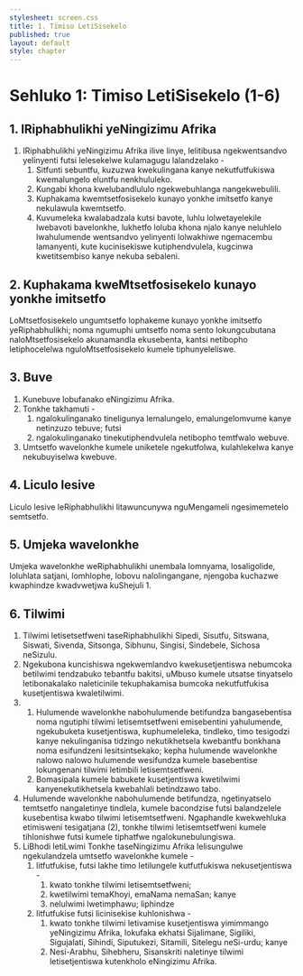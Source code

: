 ```yaml
---
stylesheet: screen.css
title: 1. Timiso LetiSisekelo
published: true
layout: default
style: chapter
---
```


# Sehluko 1: Timiso LetiSisekelo (1-6)

## 1. IRiphabhulikhi yeNingizimu Afrika

1.	IRiphabhulikhi yeNingizimu Afrika ilive linye, lelitibusa ngekwentsandvo yelinyenti futsi lelesekelwe kulamagugu lalandzelako -
	1.	Sitfunti sebuntfu, kuzuzwa kwekulingana kanye nekutfutfukiswa kwemalungelo eluntfu nenkhululeko.
	1.	Kungabi khona kwelubandlululo ngekwebuhlanga nangekwebulili.
	1.	Kuphakama kwemtsetfosisekelo kunayo yonkhe imitsetfo kanye nekulawula kwemtsetfo.
	1.	Kuvumeleka kwalabadzala kutsi bavote, luhlu lolwetayelekile lwebavoti bavelonkhe, lukhetfo loluba khona njalo kanye neluhlelo lwahulumende wentsandvo yelinyenti lolwakhiwe ngemacembu lamanyenti, kute kucinisekiswe kutiphendvulela, kugcinwa kwetitsembiso kanye nekuba sebaleni.

## 2. Kuphakama kweMtsetfosisekelo kunayo yonkhe imitsetfo

LoMtsetfosisekelo ungumtsetfo lophakeme kunayo yonkhe imitsetfo yeRiphabhulikhi; noma ngumuphi umtsetfo noma sento lokungcubutana naloMtsetfosisekelo akunamandla ekusebenta, kantsi netibopho letiphocelelwa nguloMtsetfosisekelo kumele tiphunyeleliswe.

## 3. Buve

1.	Kunebuve lobufanako eNingizimu Afrika.
2.	Tonkhe takhamuti -
	1.	ngalokulinganako tineligunya lemalungelo, emalungelomvume kanye netinzuzo tebuve; futsi
	1.	ngalokulinganako tinekutiphendvulela netibopho temtfwalo webuve.
3.	Umtsetfo wavelonkhe kumele uniketele ngekutfolwa, kulahlekelwa kanye nekubuyiselwa kwebuve.

## 4. Liculo lesive

Liculo lesive leRiphabhulikhi litawuncunywa nguMengameli ngesimemetelo semtsetfo.

## 5. Umjeka wavelonkhe

Umjeka wavelonkhe weRiphabhulikhi unembala lomnyama, losaligolide, loluhlata satjani, lomhlophe, lobovu nalolingangane, njengoba kuchazwe kwaphindze kwadvwetjwa kuShejuli 1.

## 6. Tilwimi

1.	Tilwimi letisetsetfweni taseRiphabhulikhi Sipedi, Sisutfu, Sitswana, Siswati, Sivenda, Sitsonga, Sibhunu, Singisi, Sindebele, Sichosa neSizulu.
2.	Ngekubona kuncishiswa ngekwemlandvo kwekusetjentiswa nebumcoka betilwimi tendzabuko tebantfu bakitsi, uMbuso kumele utsatse tinyatselo letibonakalako naleticinile tekuphakamisa bumcoka nekutfutfukisa kusetjentiswa kwaletilwimi.
3.	
	1.	Hulumende wavelonkhe nabohulumende betifundza bangasebentisa noma ngutiphi tilwimi letisemtsetfweni emisebentini yahulumende, ngekubuketa kusetjentiswa, kuphumeleleka, tindleko, timo tesigodzi kanye nekulinganisa tidzingo nekutikhetsela kwebantfu bonkhana noma esifundzeni lesitsintsekako; kepha hulumende wavelonkhe nalowo nalowo hulumende wesifundza kumele basebentise lokungenani tilwimi letimbili letisemtsetfweni.
	1.	Bomasipala kumele babukete kusetjentiswa kwetilwimi kanyenekutikhetsela kwebahlali betindzawo tabo.
4.	Hulumende wavelonkhe nabohulumende betifundza, ngetinyatselo temtsetfo nangaletinye tindlela, kumele bacondzise futsi balandzelele kusebentisa kwabo tilwimi letisemtsetfweni. Ngaphandle kwekwehluka etimisweni tesigatjana (2), tonkhe tilwimi letisemtsetfweni kumele tihlonishwe futsi kumele tiphatfwe ngalokunebulungiswa.
5.	LiBhodi letiLwimi Tonkhe taseNingizimu Afrika lelisungulwe ngekulandzela umtsetfo wavelonkhe kumele -
	1.	litfutfukise, futsi lakhe timo letilungele kutfutfukiswa nekusetjentiswa -
		1.	kwato tonkhe tilwimi letisemtsetfweni;
		1.	kwetilwimi temaKhoyi, emaNama nemaSan; kanye
		1.	nelulwimi lwetimphawu; liphindze
	1.	litfutfukise futsi licinisekise kuhlonishwa -
		1.	kwato tonkhe tilwimi letivamise kusetjentiswa yimimmango yeNingizimu Afrika, lokufaka ekhatsi Sijalimane, Sigiliki, Sigujalati, Sihindi, Siputukezi, Sitamili, Sitelegu neSi-urdu; kanye
		1.	Nesi-Arabhu, Sihebheru, Sisanskriti naletinye tilwimi letisetjentiswa kutenkholo eNingizimu Afrika.

